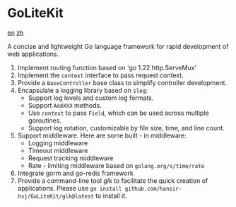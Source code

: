 # GoLiteKit

[en](readme.md) [zh](readme.zh.md)

A concise and lightweight Go language framework for rapid development of web applications.

1. Implement routing function based on 'go 1.22 http.ServeMux'
2. Implement the `context` interface to pass request context.
3. Provide a `BaseController` base class to simplify controller development.
4. Encapsulate a logging library based on `slog`:
    - Support log levels and custom log formats.
    - Support `AddXXX` methods.
    - Use `context` to pass `Field`, which can be used across multiple goroutines.
    - Support log rotation, customizable by file size, time, and line count.
5. Support middleware. Here are some built - in middleware:
    - Logging middleware
    - Timeout middleware
    - Request tracking middleware
    - Rate - limiting middleware based on `golang.org/x/time/rate`
6. Integrate gorm and go-redis framework
7. Provide a command-line tool *glk* to facilitate the quick creation of applications. Please use `go install github.com/hansir-hsj/GoLiteKit/glk@latest` to install it.
